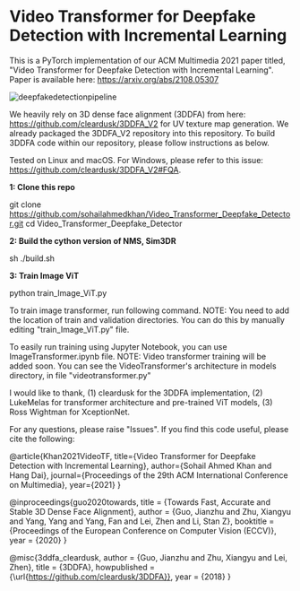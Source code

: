 # Video Transformer for Deepfake Detection with Incremental Learning
This is a PyTorch implementation of our ACM Multimedia 2021 paper titled, "Video Transformer for Deepfake Detection with Incremental Learning". Paper is available here: https://arxiv.org/abs/2108.05307 

![deepfakedetectionpipeline](https://user-images.githubusercontent.com/44908098/163416687-734bb78e-9bc6-436b-a6e7-4c5783e56a9b.png)

We heavily rely on 3D dense face alignment (3DDFA) from here: https://github.com/cleardusk/3DDFA_V2 for UV texture map generation. We already packaged the 3DDFA_V2 repository into this repository. To build 3DDFA code within our repository, please follow instructions as below.

Tested on Linux and macOS. For Windows, please refer to this issue: https://github.com/cleardusk/3DDFA_V2#FQA.

**1: Clone this repo**

git clone https://github.com/sohailahmedkhan/Video_Transformer_Deepfake_Detector.git
cd Video_Transformer_Deepfake_Detector

**2: Build the cython version of NMS, Sim3DR** 

sh ./build.sh

**3: Train Image ViT**

python train_Image_ViT.py

To train image transformer, run following command. NOTE: You need to add the location of train and validation directories. You can do this by manually editing "train_Image_ViT.py" file. 

To easily run training using Jupyter Notebook, you can use ImageTransformer.ipynb file.
NOTE: Video transformer training will be added soon. You can see the VideoTransformer's architecture in models directory, in file "videotransformer.py"



I would like to thank, (1) cleardusk for the 3DDFA implementation, (2) LukeMelas for transformer architecture and pre-trained ViT models, (3) Ross Wightman for XceptionNet.


For any questions, please raise "Issues". If you find this code useful, please cite the following:

@article{Khan2021VideoTF,
  title={Video Transformer for Deepfake Detection with Incremental Learning},
  author={Sohail Ahmed Khan and Hang Dai},
  journal={Proceedings of the 29th ACM International Conference on Multimedia},
  year={2021}
}

@inproceedings{guo2020towards,
    title =        {Towards Fast, Accurate and Stable 3D Dense Face Alignment},
    author =       {Guo, Jianzhu and Zhu, Xiangyu and Yang, Yang and Yang, Fan and Lei, Zhen and Li, Stan Z},
    booktitle =    {Proceedings of the European Conference on Computer Vision (ECCV)},
    year =         {2020}
}

@misc{3ddfa_cleardusk,
    author =       {Guo, Jianzhu and Zhu, Xiangyu and Lei, Zhen},
    title =        {3DDFA},
    howpublished = {\url{https://github.com/cleardusk/3DDFA}},
    year =         {2018}
}
